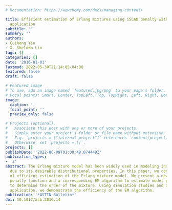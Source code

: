 ```yaml
---
# Documentation: https://wowchemy.com/docs/managing-content/

title: Efficient estimation of Erlang mixtures using iSCAD penalty with insurance
  application
subtitle: ''
summary: ''
authors:
- Cuihong Yin
- X. Sheldon Lin
tags: []
categories: []
date: '2016-01-01'
lastmod: 2022-05-30T21:14:05-04:00
featured: false
draft: false

# Featured image
# To use, add an image named `featured.jpg/png` to your page's folder.
# Focal points: Smart, Center, TopLeft, Top, TopRight, Left, Right, BottomLeft, Bottom, BottomRight.
image:
  caption: ''
  focal_point: ''
  preview_only: false

# Projects (optional).
#   Associate this post with one or more of your projects.
#   Simply enter your project's folder or file name without extension.
#   E.g. `projects = ["internal-project"]` references `content/project/deep-learning/index.md`.
#   Otherwise, set `projects = []`.
projects: []
publishDate: '2022-06-09T01:09:49.074449Z'
publication_types:
- '2'
abstract: The Erlang mixture model has been widely used in modeling insurance losses
  due to its desirable distributional properties. In this paper, we consider the problem
  of efficient estimation of the Erlang mixture model. We present a new thresholding
  penalty function and a corresponding EM algorithm to estimate model parameters and
  to determine the order of the mixture. Using simulation studies and a real data
  application, we demonstrate the efficiency of the EM algorithm.
publication: '*ASTIN Bulletin*'
doi: 10.1017/asb.2016.14
---
```

